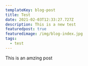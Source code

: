 ```yaml
---
templateKey: blog-post
title: Test
date: 2021-02-03T12:33:27.727Z
description: This is a new test
featuredpost: true
featuredimage: /img/blog-index.jpg
tags:
  - test
---
```

This is an amzing post